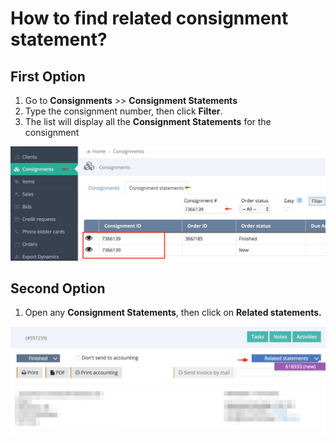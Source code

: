 # How to find related consignment statement?

## First Option

1. Go to **Consignments** &gt;&gt; **Consignment Statements**
2. Type the consignment number, then click **Filter**.
3. The list will display all the **Consignment Statements** for the consignment

![](../.gitbook/assets/image%20%2822%29.png)

## Second Option

1. Open any **Consignment Statements**, then click on **Related statements.**

![](../.gitbook/assets/image%20%2825%29.png)

